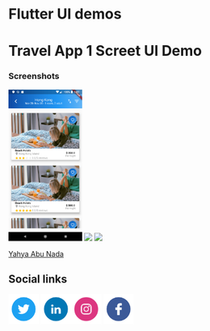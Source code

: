 # Flutter UI demos


# Travel App 1 Screet UI Demo



### Screenshots
   <img src="Screenshots/image1.png" height="300em" />
   <img src="Screenshots/image1r.png" height="300em" />  
   <img src="Screenshots/image2.png" height="300em" />



[Yahya Abu Nada](https://github.com/zaynrix)


## Social links

<a href="https://twitter.com/ZaynAbuNada"><img src="https://github.com/aritraroy/social-icons/blob/master/twitter-icon.png?raw=true" width="60"></a>
<a href="https://www.linkedin.com/in/yahyaabunada/"><img src="https://github.com/aritraroy/social-icons/blob/master/linkedin-icon.png?raw=true" width="60"></a><a href="https://www.instagram.com/zaynrix/"><img src="https://github.com/aritraroy/social-icons/blob/master/instagram-icon.png?raw=true" width="60"></a>
<a href="https://facebook.com/genin2412"><img src="https://github.com/aritraroy/social-icons/blob/master/facebook-icon.png?raw=true" width="60"></a>

